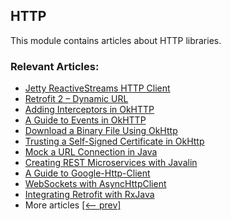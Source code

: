 ## HTTP

This module contains articles about HTTP libraries.

### Relevant Articles: 

- [Jetty ReactiveStreams HTTP Client](https://www.baeldung.com/jetty-reactivestreams-http-client)
- [Retrofit 2 – Dynamic URL](https://www.baeldung.com/retrofit-dynamic-url)
- [Adding Interceptors in OkHTTP](https://www.baeldung.com/java-okhttp-interceptors)
- [A Guide to Events in OkHTTP](https://www.baeldung.com/java-okhttp-events)
- [Download a Binary File Using OkHttp](https://www.baeldung.com/java-okhttp-download-binary-file)
- [Trusting a Self-Signed Certificate in OkHttp](https://www.baeldung.com/okhttp-self-signed-cert)
- [Mock a URL Connection in Java](https://www.baeldung.com/java-simulate-url-connection)
- [Creating REST Microservices with Javalin](https://www.baeldung.com/javalin-rest-microservices)
- [A Guide to Google-Http-Client](https://www.baeldung.com/google-http-client)
- [WebSockets with AsyncHttpClient](https://www.baeldung.com/async-http-client-websockets)
- [Integrating Retrofit with RxJava](https://www.baeldung.com/retrofit-rxjava)
- More articles [[<-- prev]](/libraries-http)

